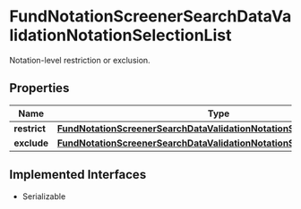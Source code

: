 

# FundNotationScreenerSearchDataValidationNotationSelectionList

Notation-level restriction or exclusion.

## Properties

Name | Type | Description | Notes
------------ | ------------- | ------------- | -------------
**restrict** | [**FundNotationScreenerSearchDataValidationNotationSelectionListRestrict**](FundNotationScreenerSearchDataValidationNotationSelectionListRestrict.md) |  |  [optional]
**exclude** | [**FundNotationScreenerSearchDataValidationNotationSelectionListExclude**](FundNotationScreenerSearchDataValidationNotationSelectionListExclude.md) |  |  [optional]


## Implemented Interfaces

* Serializable


